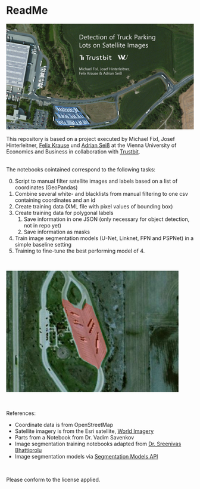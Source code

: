 # ReadMe

![Starting Image](start-image.png)

This repository is based on a project executed by Michael Fixl, Josef Hinterleitner, [Felix Krause](https://www.linkedin.com/in/felix-krause-7a643b222) und [Adrian Seiß](https://www.linkedin.com/in/adrian-sei%C3%9F) at the Vienna University of Economics and Business in collaboration with [Trustbit](trustbit.tech).

<br>
The notebooks cointained correspond to the following tasks:

0. Script to manual filter satellite images and labels based on a list of coordinates (GeoPandas)
1. Combine several white- and blacklists from manual filtering to one csv containing coordinates and an id
2. Create training data (XML file with pixel values of bounding box)
3. Create training data for polygonal labels
    1. Save information in one JSON (only necessary for object detection, not in repo yet)
    2. Save information as masks
4. Train image segmentation models (U-Net, Linknet, FPN and PSPNet) in a simple baseline setting
5. Training to fine-tune the best performing model of 4.

<br>

![Segmentation Sample](segmentation1.png)

<br>

References:
- Coordinate data is from OpenStreetMap
- Satellite imagery is from the Esri satellite, [World Imagery](https://www.arcgis.com/home/item.html?id=10df2279f9684e4a9f6a7f08febac2a9#!)
- Parts from a Notebook from Dr. Vadim Savenkov
- Image segmentation training notebooks adapted from [Dr. Sreenivas Bhattiprolu](https://github.com/bnsreenu/python_for_microscopists/tree/master/228_semantic_segmentation_of_aerial_imagery_using_unet)
- Image segmentation models via [Segmentation Models API](https://github.com/qubvel/segmentation_models)

<br>

Please conform to the license applied.